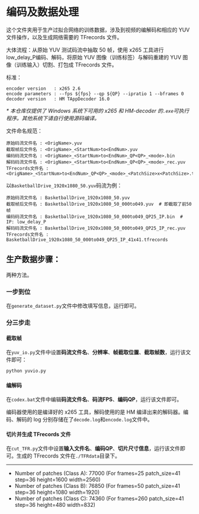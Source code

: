 # 编码及数据处理

这个文件夹用于生产过拟合网络的训练数据，涉及到视频的编解码和相应的 YUV 文件操作，以及生成网络需要的 TFrecords 文件。

大体流程：从原始 YUV 测试码流中抽取 50 帧，使用 x265 工具进行 low_delay_P编码、解码，将原始 YUV 图像（训练标签）与解码重建的 YUV 图像（训练输入）切割、打包成 TFrecords 文件。

标准：

```
encoder version   : x265 2.6
encode parameters : --fps ${fps} --qp ${QP} --ipratio 1 --bframes 0
decoder version   : HM TAppDecoder 16.0
```

*\* 本仓库仅提供了 Windows 系统下可用的 x265 和 HM-decoder 的`.exe`可执行程序。其他系统下请自行使用源码编译。*

文件命名规范：

```
原始码流文件名 : <OrigName>.yuv
截取帧后文件名 : <OrigName>_<StartNum>to<EndNum>.yuv
编码码流文件名 : <OrigName>_<StartNum>to<EndNum>_QP<QP>_<mode>.bin
解码码流文件名 : <OrigName>_<StartNum>to<EndNum>_QP<QP>_<mode>_rec.yuv
TFrecords文件名 : <OrigName>_<StartNum>to<EndNum>_QP<QP>_<mode>_<PatchSize>x<PatchSize>.tfrecords
```

以`BasketballDrive_1920x1080_50.yuv`码流为例：
```
原始码流文件名 : BasketballDrive_1920x1080_50.yuv
截取帧后文件名 : BasketballDrive_1920x1080_50_000to049.yuv  # 即截取了前50帧
编码码流文件名 : BasketballDrive_1920x1080_50_000to049_QP25_IP.bin  # IP: low_delay_P
解码码流文件名 : BasketballDrive_1920x1080_50_000to049_QP25_IP_rec.yuv
TFrecords文件名 : BasketballDrive_1920x1080_50_000to049_QP25_IP_41x41.tfrecords
```

## 生产数据步骤：

两种方法。

### 一步到位

在`generate_dataset.py`文件中修改填写信息，运行即可。

### 分三步走

#### 截取帧

在`yuv_io.py`文件中设置**码流文件名**、**分辨率**、**帧截取位置**、**截取帧数**，运行该文件即可：

```bash
python yuvio.py
```

#### 编解码

在`codex.bat`文件中编辑**码流文件名**、**码流FPS**、**编码QP**，运行该文件即可。

编码器使用的是编译好的 x265 工具，解码使用的是 HM 编译出来的解码器。编码、解码的 log 分别存储在了`decode.log`和`encode.log`文件中。

#### 切片并生成 TFrecords 文件

在`cut_TFR.py`文件中设置**输入文件名**、**编码QP**、**切片尺寸信息**，运行该文件即可。生成的 TFrecords 文件在`./TFRdata`目录下。

---------------------------------------------------------------------------------------------

- Number of patches (Class A): 77000 (For frames=25 patch_size=41 step=36 height=1600 width=2560)
- Number of patches (Class B): 76850 (For frames=50 patch_size=41 step=36 height=1080 width=1920)
- Number of patches (Class C): 74360 (For frames=260 patch_size=41 step=36 height=480 width=832)



